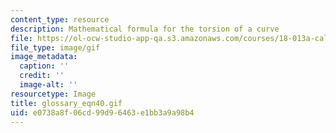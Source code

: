 ```yaml
---
content_type: resource
description: Mathematical formula for the torsion of a curve
file: https://ol-ocw-studio-app-qa.s3.amazonaws.com/courses/18-013a-calculus-with-applications-spring-2005/e0738a8f06cd99d96463e1bb3a9a98b4_glossary_eqn40.gif
file_type: image/gif
image_metadata:
  caption: ''
  credit: ''
  image-alt: ''
resourcetype: Image
title: glossary_eqn40.gif
uid: e0738a8f-06cd-99d9-6463-e1bb3a9a98b4
---
```

